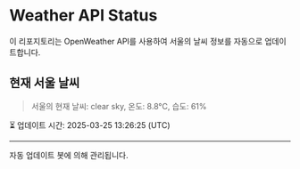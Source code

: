 
# Weather API Status

이 리포지토리는 OpenWeather API를 사용하여 서울의 날씨 정보를 자동으로 업데이트합니다.

## 현재 서울 날씨
> 서울의 현재 날씨: clear sky, 온도: 8.8°C, 습도: 61%

⏳ 업데이트 시간: 2025-03-25 13:26:25 (UTC)

---
자동 업데이트 봇에 의해 관리됩니다.
